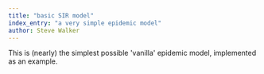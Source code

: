 ```yaml
---
title: "basic SIR model"
index_entry: "a very simple epidemic model"
author: Steve Walker
---
```


This is (nearly) the simplest possible 'vanilla' epidemic model, implemented as an example.
